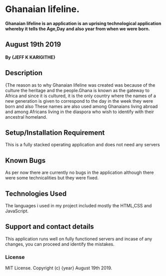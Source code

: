 # Ghanaian lifeline.
#### Ghanaian lifeline is an application is an uprising technological application whereby it tells the Age,Day and also year from when we were born.
## August 19th 2019
#### By **{JEFF K KARIGITHE}**
## Description
{The reason as to why Ghanaian lifeline was created was because of the culture the heritage and the people.Ghana is known as the gateway to Africa and since it is cultured, it is the only country where the names of a new generation is given to correspond to the day in the week they were born and also These names are also used among Ghanaians living abroad and among Africans living in the diaspora who wish to identify with their ancestral homeland.
## Setup/Installation Requirement
This is a fully stacked operating application and does not need any servers
## Known Bugs
As per now there are currently no bugs in the application although there were some technicalities but they were fixed.
## Technologies Used
The languages i used in my project included mostly the HTML,CSS and JavaScript.
## Support and contact details
This application runs well on fully functioned servers and incase of any changes, you can proceed and identify the mistakes.
### License
MIT License.
Copyright (c) {year}
August 19th 2019.
